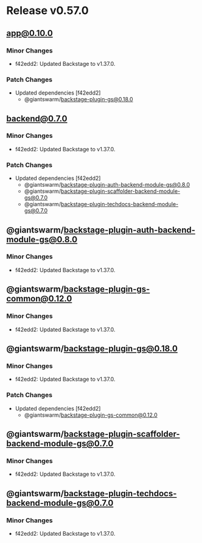 # Release v0.57.0

## app@0.10.0

### Minor Changes

- f42edd2: Updated Backstage to v1.37.0.

### Patch Changes

- Updated dependencies [f42edd2]
  - @giantswarm/backstage-plugin-gs@0.18.0

## backend@0.7.0

### Minor Changes

- f42edd2: Updated Backstage to v1.37.0.

### Patch Changes

- Updated dependencies [f42edd2]
  - @giantswarm/backstage-plugin-auth-backend-module-gs@0.8.0
  - @giantswarm/backstage-plugin-scaffolder-backend-module-gs@0.7.0
  - @giantswarm/backstage-plugin-techdocs-backend-module-gs@0.7.0

## @giantswarm/backstage-plugin-auth-backend-module-gs@0.8.0

### Minor Changes

- f42edd2: Updated Backstage to v1.37.0.

## @giantswarm/backstage-plugin-gs-common@0.12.0

### Minor Changes

- f42edd2: Updated Backstage to v1.37.0.

## @giantswarm/backstage-plugin-gs@0.18.0

### Minor Changes

- f42edd2: Updated Backstage to v1.37.0.

### Patch Changes

- Updated dependencies [f42edd2]
  - @giantswarm/backstage-plugin-gs-common@0.12.0

## @giantswarm/backstage-plugin-scaffolder-backend-module-gs@0.7.0

### Minor Changes

- f42edd2: Updated Backstage to v1.37.0.

## @giantswarm/backstage-plugin-techdocs-backend-module-gs@0.7.0

### Minor Changes

- f42edd2: Updated Backstage to v1.37.0.

